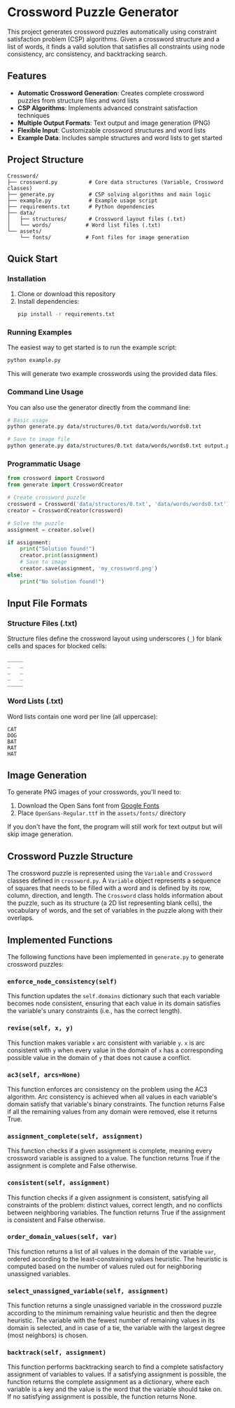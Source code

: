 # Crossword Puzzle Generator

This project generates crossword puzzles automatically using constraint satisfaction problem (CSP) algorithms. Given a crossword structure and a list of words, it finds a valid solution that satisfies all constraints using node consistency, arc consistency, and backtracking search.

## Features

- **Automatic Crossword Generation**: Creates complete crossword puzzles from structure files and word lists
- **CSP Algorithms**: Implements advanced constraint satisfaction techniques
- **Multiple Output Formats**: Text output and image generation (PNG)
- **Flexible Input**: Customizable crossword structures and word lists
- **Example Data**: Includes sample structures and word lists to get started

## Project Structure

```
Crossword/
├── crossword.py          # Core data structures (Variable, Crossword classes)
├── generate.py           # CSP solving algorithms and main logic
├── example.py            # Example usage script
├── requirements.txt      # Python dependencies
├── data/
│   ├── structures/       # Crossword layout files (.txt)
│   └── words/           # Word list files (.txt)
└── assets/
    └── fonts/           # Font files for image generation
```

## Quick Start

### Installation

1. Clone or download this repository
2. Install dependencies:
   ```bash
   pip install -r requirements.txt
   ```

### Running Examples

The easiest way to get started is to run the example script:

```bash
python example.py
```

This will generate two example crosswords using the provided data files.

### Command Line Usage

You can also use the generator directly from the command line:

```bash
# Basic usage
python generate.py data/structures/0.txt data/words/words0.txt

# Save to image file
python generate.py data/structures/0.txt data/words/words0.txt output.png
```

### Programmatic Usage

```python
from crossword import Crossword
from generate import CrosswordCreator

# Create crossword puzzle
crossword = Crossword('data/structures/0.txt', 'data/words/words0.txt')
creator = CrosswordCreator(crossword)

# Solve the puzzle
assignment = creator.solve()

if assignment:
    print("Solution found!")
    creator.print(assignment)
    # Save to image
    creator.save(assignment, 'my_crossword.png')
else:
    print("No solution found!")
```

## Input File Formats

### Structure Files (.txt)
Structure files define the crossword layout using underscores (`_`) for blank cells and spaces for blocked cells:

```
_____
_   _
_   _
_   _
_____
```

### Word Lists (.txt)
Word lists contain one word per line (all uppercase):

```
CAT
DOG
BAT
RAT
HAT
```

## Image Generation

To generate PNG images of your crosswords, you'll need to:

1. Download the Open Sans font from [Google Fonts](https://fonts.google.com/specimen/Open+Sans)
2. Place `OpenSans-Regular.ttf` in the `assets/fonts/` directory

If you don't have the font, the program will still work for text output but will skip image generation.

## Crossword Puzzle Structure

The crossword puzzle is represented using the `Variable` and `Crossword` classes defined in `crossword.py`. A `Variable` object represents a sequence of squares that needs to be filled with a word and is defined by its row, column, direction, and length. The `Crossword` class holds information about the puzzle, such as its structure (a 2D list representing blank cells), the vocabulary of words, and the set of variables in the puzzle along with their overlaps.

## Implemented Functions

The following functions have been implemented in `generate.py` to generate crossword puzzles:

### `enforce_node_consistency(self)`

This function updates the `self.domains` dictionary such that each variable becomes node consistent, ensuring that each value in its domain satisfies the variable's unary constraints (i.e., has the correct length).

### `revise(self, x, y)`

This function makes variable `x` arc consistent with variable `y`. `x` is arc consistent with `y` when every value in the domain of `x` has a corresponding possible value in the domain of `y` that does not cause a conflict.

### `ac3(self, arcs=None)`

This function enforces arc consistency on the problem using the AC3 algorithm. Arc consistency is achieved when all values in each variable's domain satisfy that variable's binary constraints. The function returns False if all the remaining values from any domain were removed, else it returns True.

### `assignment_complete(self, assignment)`

This function checks if a given assignment is complete, meaning every crossword variable is assigned to a value. The function returns True if the assignment is complete and False otherwise.

### `consistent(self, assignment)`

This function checks if a given assignment is consistent, satisfying all constraints of the problem: distinct values, correct length, and no conflicts between neighboring variables. The function returns True if the assignment is consistent and False otherwise.

### `order_domain_values(self, var)`

This function returns a list of all values in the domain of the variable `var`, ordered according to the least-constraining values heuristic. The heuristic is computed based on the number of values ruled out for neighboring unassigned variables.

### `select_unassigned_variable(self, assignment)`

This function returns a single unassigned variable in the crossword puzzle according to the minimum remaining value heuristic and then the degree heuristic. The variable with the fewest number of remaining values in its domain is selected, and in case of a tie, the variable with the largest degree (most neighbors) is chosen.

### `backtrack(self, assignment)`

This function performs backtracking search to find a complete satisfactory assignment of variables to values. If a satisfying assignment is possible, the function returns the complete assignment as a dictionary, where each variable is a key and the value is the word that the variable should take on. If no satisfying assignment is possible, the function returns None.
